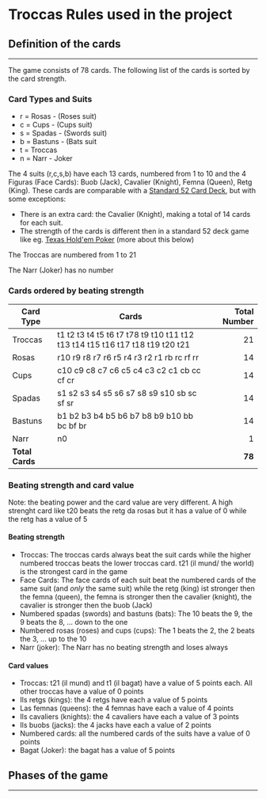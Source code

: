 

# Troccas Rules used in the project

## Definition of the cards
---

The game consists of 78 cards. The following list of the cards is sorted by the card strength.

### Card Types and Suits
* r = Rosas - (Roses suit)
* c = Cups - (Cups suit)
* s = Spadas - (Swords suit)
* b = Bastuns - (Bats suit
* t = Troccas
* n = Narr - Joker

The 4 suits (r,c,s,b) have each 13 cards, numbered from 1 to 10 and the 4 Figuras (Face Cards): Buob (Jack), Cavalier (Knight), Femna (Queen), Retg (King).
These cards are comparable with a [Standard 52 Card Deck](https://en.wikipedia.org/wiki/Standard_52-card_deck), but with some exceptions:
* There is an extra card: the Cavalier (Knight), making a total of 14 cards for each suit.
* The strength of the cards is different then in a standard 52 deck game like eg. [Texas Hold'em Poker](https://en.wikipedia.org/wiki/Texas_hold_%27em) (more about this below)

The Troccas are numbered from 1 to 21

The Narr (Joker) has no number

### Cards ordered by beating strength
| Card Type | Cards | Total Number |
|---|---|---:|
| Troccas | t1 t2 t3 t4 t5 t6 t7 t78 t9 t10 t11 t12 t13 t14 t15 t16 t17 t18 t19 t20 t21 | 21 |
| Rosas | r10 r9 r8 r7 r6 r5 r4 r3 r2 r1 rb rc rf rr | 14 |
| Cups | c10 c9 c8 c7 c6 c5 c4 c3 c2 c1 cb cc cf cr | 14 |
| Spadas | s1 s2 s3 s4 s5 s6 s7 s8 s9 s10 sb sc sf sr | 14 |
| Bastuns | b1 b2 b3 b4 b5 b6 b7 b8 b9 b10 bb bc bf br | 14 |
| Narr | n0 | 1 |
| **Total Cards** ||**78**|


### Beating strength and card value
Note: the beating power and the card value are very different. A high strenght card like t20 beats the retg da rosas but it has a value of 0 while the retg has a value of 5

#### Beating strength
* Troccas: The troccas cards always beat the suit cards while the higher numbered troccas beats the lower troccas card. t21 (il mund/ the world) is the strongest card in the game
*  Face Cards: The face cards of each suit beat the numbered cards of the same suit (and *only* the same suit) while the retg (king) ist stronger then the femna (queen), the femna is stronger then the cavalier (knight), the cavalier is stronger then the buob (Jack) 
* Numbered spadas (swords) and bastuns (bats): The 10 beats the 9, the 9 beats the 8, ... down to the one
* Numbered rosas (roses) and cups (cups): The 1 beats the 2, the 2 beats the 3, ... up to the 10 
* Narr (joker): The Narr has no beating strength and loses always

#### Card values
* Troccas: t21 (il mund) and t1 (il bagat) have a value of 5 points each. All other troccas have a value of 0 points
* Ils retgs (kings): the 4 retgs have each a value of 5 points  
* Las femnas (queens): the 4 femnas have each a value of 4 points
* Ils cavaliers (knights): the 4 cavaliers have each a value of 3 points
* Ils buobs (jacks): the 4 jacks have each a value of 2 points
* Numbered cards: all the numbered cards of the suits have a value of 0 points
* Bagat (Joker): the bagat has a value of 5 points

## Phases of the game
---



